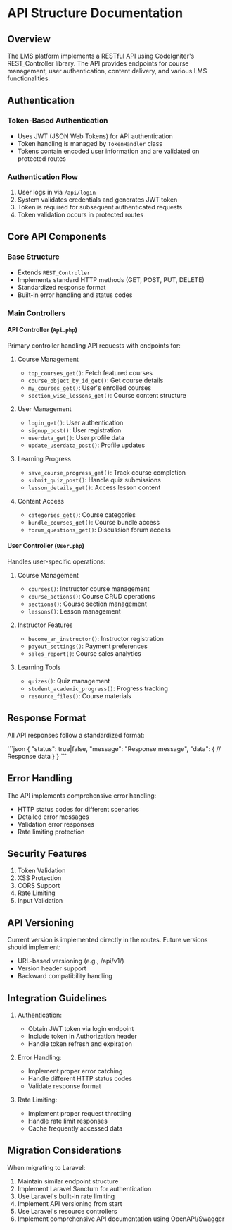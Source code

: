 # API Structure Documentation

## Overview

The LMS platform implements a RESTful API using CodeIgniter's REST_Controller library. The API provides endpoints for course management, user authentication, content delivery, and various LMS functionalities.

## Authentication

### Token-Based Authentication
- Uses JWT (JSON Web Tokens) for API authentication
- Token handling is managed by `TokenHandler` class
- Tokens contain encoded user information and are validated on protected routes

### Authentication Flow
1. User logs in via `/api/login`
2. System validates credentials and generates JWT token
3. Token is required for subsequent authenticated requests
4. Token validation occurs in protected routes

## Core API Components

### Base Structure
- Extends `REST_Controller`
- Implements standard HTTP methods (GET, POST, PUT, DELETE)
- Standardized response format
- Built-in error handling and status codes

### Main Controllers

#### API Controller (`Api.php`)
Primary controller handling API requests with endpoints for:

1. Course Management
   - `top_courses_get()`: Fetch featured courses
   - `course_object_by_id_get()`: Get course details
   - `my_courses_get()`: User's enrolled courses
   - `section_wise_lessons_get()`: Course content structure

2. User Management
   - `login_get()`: User authentication
   - `signup_post()`: User registration
   - `userdata_get()`: User profile data
   - `update_userdata_post()`: Profile updates

3. Learning Progress
   - `save_course_progress_get()`: Track course completion
   - `submit_quiz_post()`: Handle quiz submissions
   - `lesson_details_get()`: Access lesson content

4. Content Access
   - `categories_get()`: Course categories
   - `bundle_courses_get()`: Course bundle access
   - `forum_questions_get()`: Discussion forum access

#### User Controller (`User.php`)
Handles user-specific operations:

1. Course Management
   - `courses()`: Instructor course management
   - `course_actions()`: Course CRUD operations
   - `sections()`: Course section management
   - `lessons()`: Lesson management

2. Instructor Features
   - `become_an_instructor()`: Instructor registration
   - `payout_settings()`: Payment preferences
   - `sales_report()`: Course sales analytics

3. Learning Tools
   - `quizes()`: Quiz management
   - `student_academic_progress()`: Progress tracking
   - `resource_files()`: Course materials

## Response Format

All API responses follow a standardized format:

\`\`\`json
{
    "status": true|false,
    "message": "Response message",
    "data": {
        // Response data
    }
}
\`\`\`

## Error Handling

The API implements comprehensive error handling:

- HTTP status codes for different scenarios
- Detailed error messages
- Validation error responses
- Rate limiting protection

## Security Features

1. Token Validation
2. XSS Protection
3. CORS Support
4. Rate Limiting
5. Input Validation

## API Versioning

Current version is implemented directly in the routes. Future versions should implement:

- URL-based versioning (e.g., /api/v1/)
- Version header support
- Backward compatibility handling

## Integration Guidelines

1. Authentication:
   - Obtain JWT token via login endpoint
   - Include token in Authorization header
   - Handle token refresh and expiration

2. Error Handling:
   - Implement proper error catching
   - Handle different HTTP status codes
   - Validate response format

3. Rate Limiting:
   - Implement proper request throttling
   - Handle rate limit responses
   - Cache frequently accessed data

## Migration Considerations

When migrating to Laravel:

1. Maintain similar endpoint structure
2. Implement Laravel Sanctum for authentication
3. Use Laravel's built-in rate limiting
4. Implement API versioning from start
5. Use Laravel's resource controllers
6. Implement comprehensive API documentation using OpenAPI/Swagger 